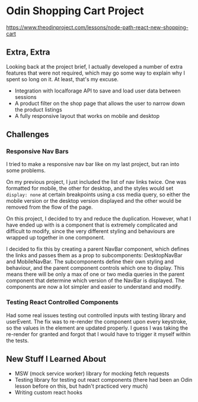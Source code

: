 # Odin Shopping Cart Project

https://www.theodinproject.com/lessons/node-path-react-new-shopping-cart

## Extra, Extra

Looking back at the project brief, I actually developed a number of extra features that were not required, which may go some way to explain why I spent so long on it. At least, that's my excuse.

- Integration with localforage API to save and load user data between sessions
- A product filter on the shop page that allows the user to narrow down the product listings
- A fully responsive layout that works on mobile and desktop

## Challenges

### Responsive Nav Bars

I tried to make a responsive nav bar like on my last project, but ran into some problems.

On my previous project, I just included the list of nav links twice. One was formatted for mobile, the other for desktop, and the styles would set `display: none` at certain
breakpoints using a css media query, so either the mobile version or the desktop version displayed and the other would be removed from the flow of the page.

On this project, I decided to try and reduce the duplication. However, what I have ended up with is a component that is extremely complicated and difficult to modify, since the
very different styling and behaviours are wrapped up together in one component.

I decided to fix this by creating a parent NavBar component, which defines the links and passes them as a prop to subcomponents: DesktopNavBar and MobileNavBar. The subcomponents define their own styling and behaviour, and the parent component controls which one to display. This means there will be only a max of one or two media queries in the parent component that determine which version of the NavBar is displayed. The components are now a lot simpler and easier to understand and modify.

### Testing React Controlled Components

Had some real issues testing out controlled inputs with testing library and userEvent. The fix was to re-render the component upon every keystroke, so the values in the element are updated properly. I guess I was taking the re-render for granted and forgot that I would have to trigger it myself within the tests.

## New Stuff I Learned About

- MSW (mock service worker) library for mocking fetch requests
- Testing library for testing out react components (there had been an Odin lesson before on this, but hadn't practiced very much)
- Writing custom react hooks
